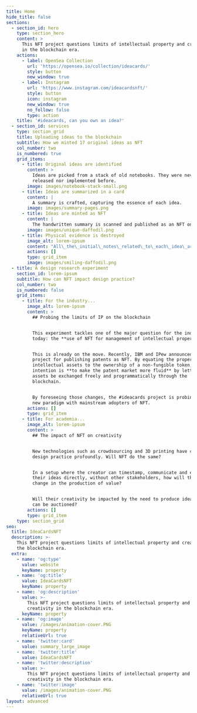 ```yaml
---
title: Home
hide_title: false
sections:
  - section_id: hero
    type: section_hero
    content: >
      This NFT project questions limits of intellectual property and creativity
      in the blockchain era.
    actions:
      - label: OpenSea Collection
        url: 'https://opensea.io/collection/ideacards/'
        style: button
        new_window: true
      - label: Instagram
        url: 'https://www.instagram.com/ideacardsnft/'
        style: button
        icon: instagram
        new_window: true
        no_follow: false
        type: action
    title: '#ideacards, can you own an idea?'
  - section_id: services
    type: section_grid
    title: Uploading ideas to the blockchain
    subtitle: How we minted 17 original ideas as NFT
    col_number: two
    is_numbered: true
    grid_items:
      - title: Original ideas are identified
        content: >
          Ideas are picked from a stack of old notebooks. They were never
          released nor implemented before.
        image: images/notebook-stack-small.png
      - title: Ideas are summarized in a card
        content: |
          A summary is crafted, capturing the essence of each idea.
        image: images/summary-pages.png
      - title: Ideas are minted as NFT
        content: |
          The handwritten summary is scanned and published as an NFT on OpenSea.
        image: images/unique-daffodil.png
      - title: Physical evidence is destroyed
        image_alt: lorem-ipsum
        content: "All\_the\_initial\_notes\_related\_to\_each\_idea\_are\_destroyed.\n\nOnly the NFT remains.\n"
        actions: []
        type: grid_item
        image: images/smiling-daffodil.png
  - title: A design research experiment
    section_id: lorem-ipsum
    subtitle: How can NFT impact design practice?
    col_number: two
    is_numbered: false
    grid_items:
      - title: For the industry...
        image_alt: lorem-ipsum
        content: >
          ## Probing the limits of IP on the blockchain


          This experiment tackles one of the major question for the industry
          today: the **use of NFT for management of intellectual property**.


          This is already on the move. Recently, IBM and IPew announced a
          project for publishing patents as NFT. By equating the property of
          intellectual assets to the ownership of a non-fungible token, the
          intention is **to make the patent market more fluid** by letting IP
          assets be exchanged freely and programmatically through the
          blockchain.


          By foreseeing those changes, the #ideacards project is probing this
          new paradigm with mainstream adopters of NFT.
        actions: []
        type: grid_item
      - title: For academia...
        image_alt: lorem-ipsum
        content: >
          ## The impact of NFT on creativity


          New technologies such as crowdsourcing and 3D printing have changed
          design practice profoundly. Will NFT do the same?


          In a setup where the creator can timestamp, communicate and exploit
          their ideas directly, without other stakeholders, how will their role
          change in the production of value?


          Will their creativity be impacted by the need to produce ideas that
          can be auctioned?
        actions: []
        type: grid_item
    type: section_grid
seo:
  title: IdeaCardsNFT
  description: >-
    This NFT project questions limits of intellectual property and creativity in
    the blockchain era.
  extra:
    - name: 'og:type'
      value: website
      keyName: property
    - name: 'og:title'
      value: IdeaCardsNFT
      keyName: property
    - name: 'og:description'
      value: >-
        This NFT project questions limits of intellectual property and
        creativity in the blockchain era.
      keyName: property
    - name: 'og:image'
      value: /images/animation-cover.PNG
      keyName: property
      relativeUrl: true
    - name: 'twitter:card'
      value: summary_large_image
    - name: 'twitter:title'
      value: IdeaCardsNFT
    - name: 'twitter:description'
      value: >-
        This NFT project questions limits of intellectual property and
        creativity in the blockchain era.
    - name: 'twitter:image'
      value: /images/animation-cover.PNG
      relativeUrl: true
layout: advanced
---
```

